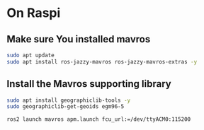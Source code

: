 # On Raspi
## Make sure You installed mavros

```bash
sudo apt update
sudo apt install ros-jazzy-mavros ros-jazzy-mavros-extras -y
```

## Install the Mavros supporting library
```bash
sudo apt install geographiclib-tools -y
sudo geographiclib-get-geoids egm96-5
```

```bash
ros2 launch mavros apm.launch fcu_url:=/dev/ttyACM0:115200

```
